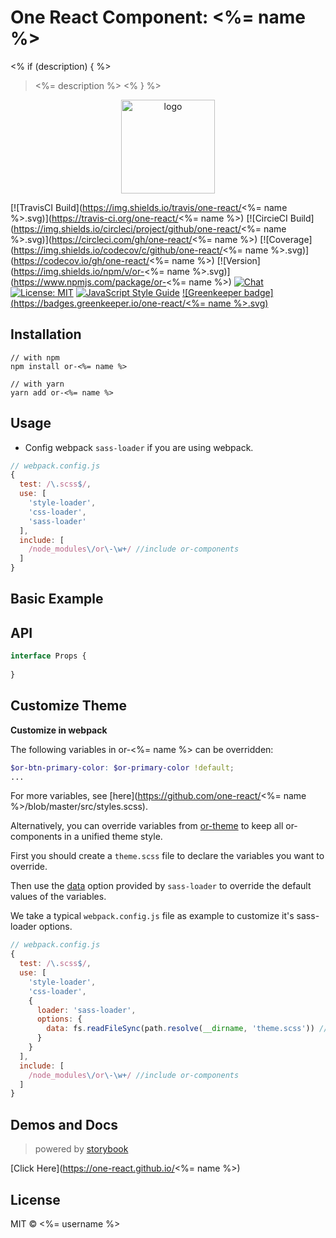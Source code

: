 # One React Component: <%= name %>
<% if (description) { %>
> <%= description %>
<% } %>

<p align="center"><img width="150" src="https://cdn.jsdelivr.net/gh/one-react/assets/logo%402x.png" alt="logo"></p>

[![TravisCI Build](https://img.shields.io/travis/one-react/<%= name %>.svg)](https://travis-ci.org/one-react/<%= name %>)
[![CircieCI Build](https://img.shields.io/circleci/project/github/one-react/<%= name %>.svg)](https://circleci.com/gh/one-react/<%= name %>)
[![Coverage](https://img.shields.io/codecov/c/github/one-react/<%= name %>.svg)](https://codecov.io/gh/one-react/<%= name %>) 
[![Version](https://img.shields.io/npm/v/or-<%= name %>.svg)](https://www.npmjs.com/package/or-<%= name %>)
[![Chat](https://img.shields.io/gitter/room/one-react-org/Lobby.svg)](https://gitter.im/one-react-org/Lobby)
[![License: MIT](https://img.shields.io/badge/License-MIT-brightgreen.svg)](https://opensource.org/licenses/MIT)
[![JavaScript Style Guide](https://img.shields.io/badge/code_style-standard-brightgreen.svg)](https://standardjs.com)
[![Greenkeeper badge](https://badges.greenkeeper.io/one-react/<%= name %>.svg)](https://greenkeeper.io/) 

## Installation
```
// with npm
npm install or-<%= name %>

// with yarn
yarn add or-<%= name %>

```

## Usage
- Config webpack `sass-loader` if you are using webpack.

```js
// webpack.config.js
{
  test: /\.scss$/,
  use: [
    'style-loader',
    'css-loader',
    'sass-loader'
  ],
  include: [
    /node_modules\/or\-\w+/ //include or-components
  ]
}
```

## Basic Example

## API
```ts
interface Props {
  
}
```

## Customize Theme
**Customize in webpack**

The following variables in or-<%= name %> can be overridden:

```scss
$or-btn-primary-color: $or-primary-color !default;
...
```
For more variables, see [here](https://github.com/one-react/<%= name %>/blob/master/src/styles.scss).

Alternatively, you can override variables from [or-theme](https://github.com/one-react/theme/blob/master/src/variables.scss) to keep all or-components in a unified theme style.

First you should create a `theme.scss` file to declare the variables you want to override.

Then use the [data](https://github.com/webpack-contrib/sass-loader#environment-variables)  option provided by `sass-loader` to override the default values of the variables.

We take a typical `webpack.config.js` file as example to customize it's sass-loader options.

```js
// webpack.config.js
{
  test: /\.scss$/,
  use: [
    'style-loader',
    'css-loader',
    {
      loader: 'sass-loader',
      options: {
        data: fs.readFileSync(path.resolve(__dirname, 'theme.scss')) // pass theme.scss to sass-loader
      }
    }
  ],
  include: [
    /node_modules\/or\-\w+/ //include or-components
  ]
}
```

## Demos and Docs
> powered by [storybook](https://storybook.js.org/)

[Click Here](https://one-react.github.io/<%= name %>)

## License

MIT &copy; <%= username %>
